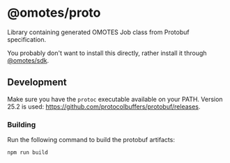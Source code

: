 # @omotes/proto

Library containing generated OMOTES Job class from Protobuf specification.

You probably don't want to install this directly, rather install it through [@omotes/sdk](https://npmjs.com/@omotes/sdk).

## Development

Make sure you have the `protoc` executable available on your PATH.
Version 25.2 is used: https://github.com/protocolbuffers/protobuf/releases.

### Building

Run the following command to build the protobuf artifacts:

```sh
npm run build
```
